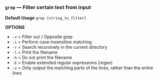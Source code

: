 ### `grep` — Filter certain text from input

**Default Usage**
	`grep [string_to_filter]` 

**OPTIONS**
- `-v` = Filter out / Opposite grep
- `-i` = Perform case insensitive matching
- `-r` = Search recursively in the current directory
- `-l` = Print the filename
- `-h` = Do not print the filename
- `-E` = Enable extended regular expressions (regex)
- `-o` = Only output the matching parts of the lines, rather than the entire lines

